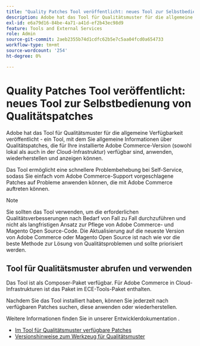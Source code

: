 ```yaml
---
title: "Quality Patches Tool veröffentlicht: neues Tool zur Selbstbedienung von Qualitätspatches"
description: Adobe hat das Tool für Qualitätsmuster für die allgemeine Verfügbarkeit veröffentlicht - ein Tool, mit dem Sie allgemeine Informationen über Qualitätspatches, die für Ihre installierte Adobe Commerce-Version (sowohl lokal als auch in der Cloud-Infrastruktur) verfügbar sind, anwenden, wiederherstellen und anzeigen können.
exl-id: e6a79d16-84be-4a71-a41d-ef2b43ec98d9
feature: Tools and External Services
role: Admin
source-git-commit: 2aeb2355b74d1cdfc62b5e7c5aa04fcd0a654733
workflow-type: tm+mt
source-wordcount: '254'
ht-degree: 0%

---
```


# Quality Patches Tool veröffentlicht: neues Tool zur Selbstbedienung von Qualitätspatches

Adobe hat das Tool für Qualitätsmuster für die allgemeine Verfügbarkeit veröffentlicht - ein Tool, mit dem Sie allgemeine Informationen über Qualitätspatches, die für Ihre installierte Adobe Commerce-Version (sowohl lokal als auch in der Cloud-Infrastruktur) verfügbar sind, anwenden, wiederherstellen und anzeigen können.

Das Tool ermöglicht eine schnellere Problembehebung bei Self-Service, sodass Sie einfach vom Adobe Commerce-Support vorgeschlagene Patches auf Probleme anwenden können, die mit Adobe Commerce auftreten können.

>[!NOTE]
>
>Sie sollten das Tool verwenden, um die erforderlichen Qualitätsverbesserungen nach Bedarf von Fall zu Fall durchzuführen und nicht als langfristigen Ansatz zur Pflege von Adobe Commerce- und Magento Open Source-Code. Die Aktualisierung auf die neueste Version von Adobe Commerce oder Magento Open Source ist nach wie vor die beste Methode zur Lösung von Qualitätsproblemen und sollte priorisiert werden.

## Tool für Qualitätsmuster abrufen und verwenden

Das Tool ist als Composer-Paket verfügbar. Für Adobe Commerce in Cloud-Infrastrukturen ist das Paket im ECE-Tools-Paket enthalten.

Nachdem Sie das Tool installiert haben, können Sie jederzeit nach verfügbaren Patches suchen, diese anwenden oder wiederherstellen.

Weitere Informationen finden Sie in unserer Entwicklerdokumentation .

* [Im Tool für Qualitätsmuster verfügbare Patches](https://experienceleague.adobe.com/tools/commerce-quality-patches/index.html)
* [Versionshinweise zum Werkzeug für Qualitätsmuster](https://experienceleague.adobe.com/en/docs/commerce-operations/tools/quality-patches-tool/release-notes)
